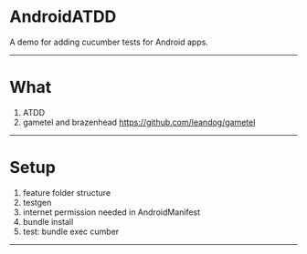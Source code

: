 AndroidATDD
==================

A demo for adding cucumber tests for Android apps.

-----------------
What
==================
1. ATDD
2. gametel and brazenhead https://github.com/leandog/gametel
	
	
-----------------
Setup
==================
1. feature folder structure
2. testgen
3. internet permission needed in AndroidManifest
4. bundle install
5. test: bundle exec cumber

-----------------